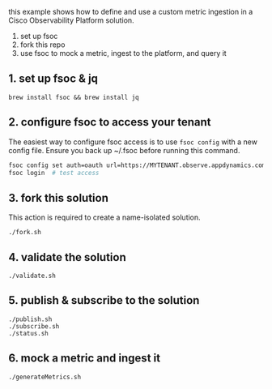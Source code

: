 this example shows how to define and use a custom metric ingestion in a Cisco Observability Platform solution.

1. set up fsoc
2. fork this repo
3. use fsoc to mock a metric, ingest to the platform, and query it

## 1. set up fsoc & jq

```shell
brew install fsoc && brew install jq
```

## 2. configure fsoc to access your tenant
The easiest way to configure fsoc access is to use `fsoc config` with a new config file. Ensure you 
back up ~/.fsoc before running this command.

```bash
fsoc config set auth=oauth url=https://MYTENANT.observe.appdynamics.com
fsoc login  # test access
```

## 3. fork this solution
   This action is required to create a name-isolated solution.

```shell
./fork.sh
```

## 4. validate the solution


```shell
./validate.sh
```

## 5. publish & subscribe to the solution


```shell
./publish.sh
./subscribe.sh
./status.sh
```

## 6. mock a metric and ingest it

```shell
./generateMetrics.sh
```
